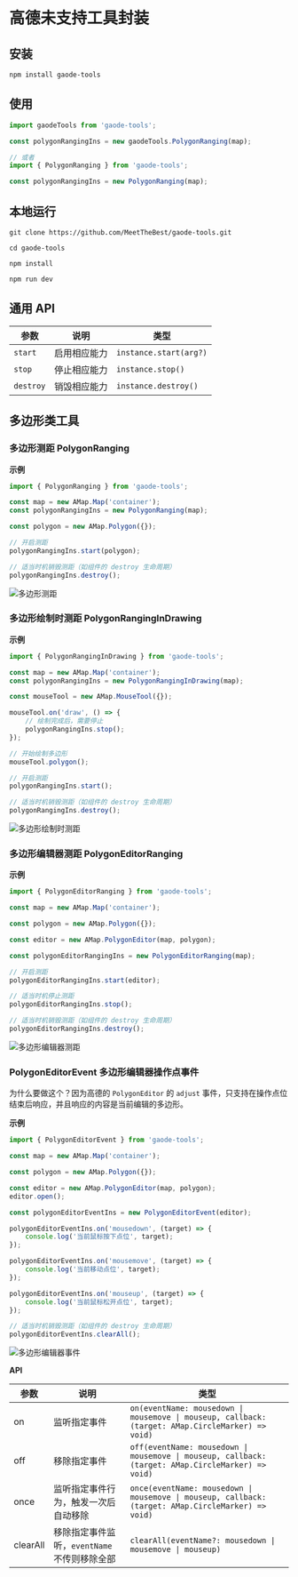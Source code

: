# 高德未支持工具封装

## 安装

```shell
npm install gaode-tools
```

## 使用

```js
import gaodeTools from 'gaode-tools';

const polygonRangingIns = new gaodeTools.PolygonRanging(map);

// 或者
import { PolygonRanging } from 'gaode-tools';

const polygonRangingIns = new PolygonRanging(map);
```

## 本地运行

```shell
git clone https://github.com/MeetTheBest/gaode-tools.git

cd gaode-tools

npm install

npm run dev
```

## 通用 API

| 参数 | 说明 | 类型 |
| ----- | ----- | ---- |
| `start` | 启用相应能力 | `instance.start(arg?)` |
| `stop` | 停止相应能力 | `instance.stop()` |
| `destroy` | 销毁相应能力 | `instance.destroy()` |

## 多边形类工具

### 多边形测距 PolygonRanging

**示例**

```javascript
import { PolygonRanging } from 'gaode-tools';

const map = new AMap.Map('container');
const polygonRangingIns = new PolygonRanging(map);

const polygon = new AMap.Polygon({});

// 开启测距
polygonRangingIns.start(polygon);

// 适当时机销毁测距（如组件的 destroy 生命周期）
polygonRangingIns.destroy();
```

![多边形测距](./image/polygon_ranging.gif)

### 多边形绘制时测距 PolygonRangingInDrawing

**示例**

```javascript
import { PolygonRangingInDrawing } from 'gaode-tools';

const map = new AMap.Map('container');
const polygonRangingIns = new PolygonRangingInDrawing(map);

const mouseTool = new AMap.MouseTool({});

mouseTool.on('draw', () => {
    // 绘制完成后，需要停止
    polygonRangingIns.stop();
});

// 开始绘制多边形
mouseTool.polygon();

// 开启测距
polygonRangingIns.start();

// 适当时机销毁测距（如组件的 destroy 生命周期）
polygonRangingIns.destroy();
```

![多边形绘制时测距](./image/polygon_ranging_in_drawing.gif)

### 多边形编辑器测距 PolygonEditorRanging

**示例**

```javascript
import { PolygonEditorRanging } from 'gaode-tools';

const map = new AMap.Map('container');

const polygon = new AMap.Polygon({});

const editor = new AMap.PolygonEditor(map, polygon);

const polygonEditorRangingIns = new PolygonEditorRanging(map);

// 开启测距
polygonEditorRangingIns.start(editor);

// 适当时机停止测距
polygonEditorRangingIns.stop();

// 适当时机销毁测距（如组件的 destroy 生命周期）
polygonEditorRangingIns.destroy();
```

![多边形编辑器测距](./image/polygon_editor_ranging.gif)

### PolygonEditorEvent 多边形编辑器操作点事件

为什么要做这个？因为高德的 `PolygonEditor` 的 `adjust` 事件，只支持在操作点位结束后响应，并且响应的内容是当前编辑的多边形。

**示例**

```javascript
import { PolygonEditorEvent } from 'gaode-tools';

const map = new AMap.Map('container');

const polygon = new AMap.Polygon({});

const editor = new AMap.PolygonEditor(map, polygon);
editor.open();

const polygonEditorEventIns = new PolygonEditorEvent(editor);

polygonEditorEventIns.on('mousedown', (target) => {
    console.log('当前鼠标按下点位', target);
});

polygonEditorEventIns.on('mousemove', (target) => {
    console.log('当前移动点位', target);
});

polygonEditorEventIns.on('mouseup', (target) => {
    console.log('当前鼠标松开点位', target);
});

// 适当时机销毁测距（如组件的 destroy 生命周期）
polygonEditorEventIns.clearAll();
```

![多边形编辑器事件](./image/polygon_edtior_event.gif)

**API**

|  参数 | 说明 | 类型 |
| ----- | ----- | ---- |
| on | 监听指定事件 | `on(eventName: mousedown \| mousemove \| mouseup, callback: (target: AMap.CircleMarker) => void)` |
| off | 移除指定事件 | `off(eventName: mousedown \| mousemove \| mouseup, callback: (target: AMap.CircleMarker) => void)` |
| once | 监听指定事件行为，触发一次后自动移除 | `once(eventName: mousedown \| mousemove \| mouseup, callback: (target: AMap.CircleMarker) => void)` |
| clearAll | 移除指定事件监听，`eventName` 不传则移除全部 | `clearAll(eventName?: mousedown \| mousemove \| mouseup)` |
